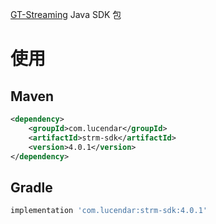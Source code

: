 [GT-Streaming](https://lucendar.com) Java SDK 包

# 使用
## Maven
```xml
<dependency>
    <groupId>com.lucendar</groupId>
    <artifactId>strm-sdk</artifactId>
    <version>4.0.1</version>
</dependency>
```

## Gradle
```groovy
implementation 'com.lucendar:strm-sdk:4.0.1'
```
